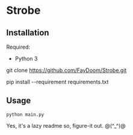 # Strobe


## Installation
Required:
* Python 3

git clone https://github.com/FayDoom/Strobe.git

pip install --requirement requirements.txt

## Usage
	python main.py



Yes, it's a lazy readme so, figure-it out. @(^_^)@
